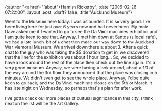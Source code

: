 {:author "<a href=\"/about\">Hamish Rickerby</a>", :date "2006-02-26 07:22:00", :layout :post, :draft? false, :title "Auckland Museum"}

Went to the Museum here today.  I was astounded.  It is so very good.  I've been living here for just over 6 years now and had never been.  My mate Dave asked me if I wanted to go to see the Da Vinci machines exhibition and I am quite keen to see that.  Anyway, I met him down at Santos (a local cafe), we had a late lunch, bit of a chat then made our way down to the Auckland War Memorial Museum.  We arrived down there at about 3.  After a quick chat to the guy who was taking the $5 donation to get in, we discovered that the line for the exhibition was about 1 hour long...  So, we decided to have a look around the rest of the place then check out the line again.  It's a very good museum.  Anyway, we were having a look around, about a 1/3 of the way around the 3rd floor they announced that the place was closing in 5 minutes.  We didn't even get to see the whole place.  Anyway, I'd be quite keen to go back, and the Da Vinci machines closes on the 5th of March.  It has late night on Wednesday, so perhaps that's a plan for after work.<br /><br />I've gotta check out more places of cultural significance in this city.  I think next on the list will be the Art Gallery.
